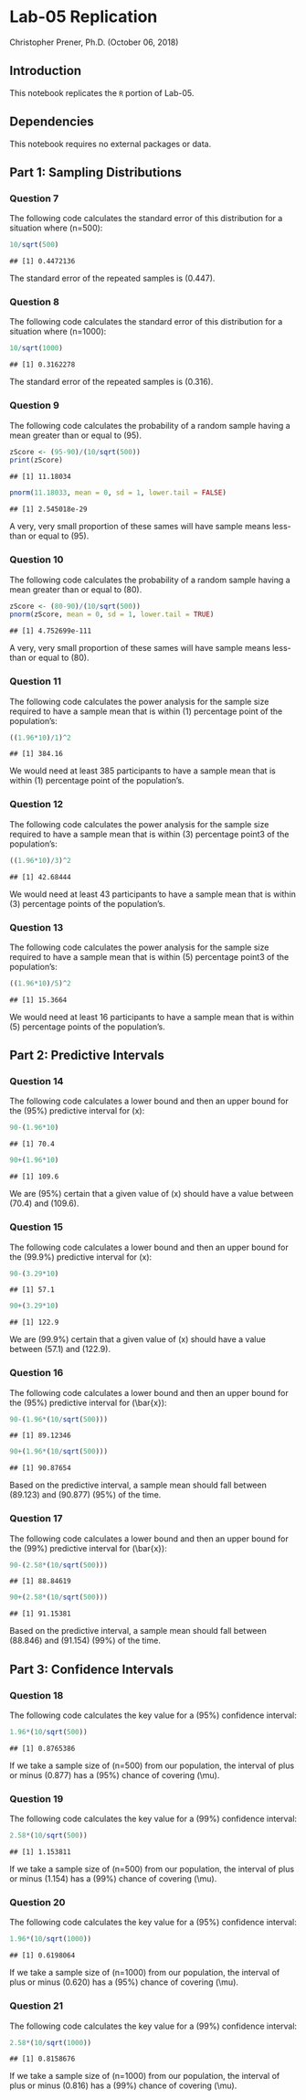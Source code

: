 Lab-05 Replication
================
Christopher Prener, Ph.D.
(October 06, 2018)

## Introduction

This notebook replicates the `R` portion of Lab-05.

## Dependencies

This notebook requires no external packages or data.

## Part 1: Sampling Distributions

### Question 7

The following code calculates the standard error of this distribution
for a situation where \(n=500\):

``` r
10/sqrt(500)
```

    ## [1] 0.4472136

The standard error of the repeated samples is \(0.447\).

### Question 8

The following code calculates the standard error of this distribution
for a situation where \(n=1000\):

``` r
10/sqrt(1000)
```

    ## [1] 0.3162278

The standard error of the repeated samples is \(0.316\).

### Question 9

The following code calculates the probability of a random sample having
a mean greater than or equal to \(95\).

``` r
zScore <- (95-90)/(10/sqrt(500))
print(zScore)
```

    ## [1] 11.18034

``` r
pnorm(11.18033, mean = 0, sd = 1, lower.tail = FALSE)
```

    ## [1] 2.545018e-29

A very, very small proportion of these sames will have sample means
less-than or equal to \(95\).

### Question 10

The following code calculates the probability of a random sample having
a mean greater than or equal to \(80\).

``` r
zScore <- (80-90)/(10/sqrt(500))
pnorm(zScore, mean = 0, sd = 1, lower.tail = TRUE)
```

    ## [1] 4.752699e-111

A very, very small proportion of these sames will have sample means
less-than or equal to \(80\).

### Question 11

The following code calculates the power analysis for the sample size
required to have a sample mean that is within \(1\) percentage point of
the population’s:

``` r
((1.96*10)/1)^2
```

    ## [1] 384.16

We would need at least 385 participants to have a sample mean that is
within \(1\) percentage point of the population’s.

### Question 12

The following code calculates the power analysis for the sample size
required to have a sample mean that is within \(3\) percentage point3 of
the population’s:

``` r
((1.96*10)/3)^2
```

    ## [1] 42.68444

We would need at least 43 participants to have a sample mean that is
within \(3\) percentage points of the population’s.

### Question 13

The following code calculates the power analysis for the sample size
required to have a sample mean that is within \(5\) percentage point3 of
the population’s:

``` r
((1.96*10)/5)^2
```

    ## [1] 15.3664

We would need at least 16 participants to have a sample mean that is
within \(5\) percentage points of the population’s.

## Part 2: Predictive Intervals

### Question 14

The following code calculates a lower bound and then an upper bound for
the \(95\%\) predictive interval for \(x\):

``` r
90-(1.96*10)
```

    ## [1] 70.4

``` r
90+(1.96*10)
```

    ## [1] 109.6

We are \(95\%\) certain that a given value of \(x\) should have a value
between \(70.4\) and \(109.6\).

### Question 15

The following code calculates a lower bound and then an upper bound for
the \(99.9\%\) predictive interval for \(x\):

``` r
90-(3.29*10)
```

    ## [1] 57.1

``` r
90+(3.29*10)
```

    ## [1] 122.9

We are \(99.9\%\) certain that a given value of \(x\) should have a
value between \(57.1\) and \(122.9\).

### Question 16

The following code calculates a lower bound and then an upper bound for
the \(95\%\) predictive interval for \(\bar{x}\):

``` r
90-(1.96*(10/sqrt(500)))
```

    ## [1] 89.12346

``` r
90+(1.96*(10/sqrt(500)))
```

    ## [1] 90.87654

Based on the predictive interval, a sample mean should fall between
\(89.123\) and \(90.877\) \(95\%\) of the time.

### Question 17

The following code calculates a lower bound and then an upper bound for
the \(99\%\) predictive interval for \(\bar{x}\):

``` r
90-(2.58*(10/sqrt(500)))
```

    ## [1] 88.84619

``` r
90+(2.58*(10/sqrt(500)))
```

    ## [1] 91.15381

Based on the predictive interval, a sample mean should fall between
\(88.846\) and \(91.154\) \(99\%\) of the time.

## Part 3: Confidence Intervals

### Question 18

The following code calculates the key value for a \(95\%\) confidence
interval:

``` r
1.96*(10/sqrt(500))
```

    ## [1] 0.8765386

If we take a sample size of \(n=500\) from our population, the interval
of plus or minus \(0.877\) has a \(95\%\) chance of covering \(\mu\).

### Question 19

The following code calculates the key value for a \(99\%\) confidence
interval:

``` r
2.58*(10/sqrt(500))
```

    ## [1] 1.153811

If we take a sample size of \(n=500\) from our population, the interval
of plus or minus \(1.154\) has a \(99\%\) chance of covering \(\mu\).

### Question 20

The following code calculates the key value for a \(95\%\) confidence
interval:

``` r
1.96*(10/sqrt(1000))
```

    ## [1] 0.6198064

If we take a sample size of \(n=1000\) from our population, the interval
of plus or minus \(0.620\) has a \(95\%\) chance of covering \(\mu\).

### Question 21

The following code calculates the key value for a \(99\%\) confidence
interval:

``` r
2.58*(10/sqrt(1000))
```

    ## [1] 0.8158676

If we take a sample size of \(n=1000\) from our population, the interval
of plus or minus \(0.816\) has a \(99\%\) chance of covering \(\mu\).
